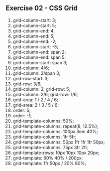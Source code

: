 ## Exercise 02 - CSS Grid

1. grid-column-start: 3;
2. grid-column-start: 5;
3. grid-column-end: 4;
4. grid-column-end: 5;
5. grid-column-end: -2;
6. grid-column-start: -3;
7. grid-column-end: span 2;
8. grid-column-end: span 5;
9. grid-column-start: span 3;
10. grid-column: 4/6;
11. grid-column: 2/span 3;
12. grid-row-start: 3;
13. grid-row: 3/6;
14. grid-column: 2;
grid-row: 5;
15. grid-column: 2/6;
grid-row: 1/6;
16. grid-area: 1 / 2 / 4 / 6;
17. grid-area: 2 / 3 / 5 / 6; 
18. order: 5;
19. order: -1;
20. grid-template-columns: 50%;
21. grid-template-columns: repeat(8, 12.5%);
22. grid-template-columns: 100px 3em 40%;
23. grid-template-columns: 1fr 5fr;
24. grid-template-columns: 50px 1fr 1fr 1fr 50px;
25. grid-template-columns: 75px 3fr 2fr;
26. grid-template-rows: 10px 10px 10px 20px;
27. grid-template: 60% 40% / 200px;
28. grid-template: 1fr 50px / 20% 80%;

